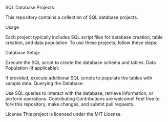 SQL Database Projects

This repository contains a collection of SQL database projects.

Usage

Each project typically includes SQL script files for database creation, table creation, and data population. To use these projects, follow these steps:

Database Setup:

Execute the SQL script to create the database schema and tables.
Data Population (if applicable):

If provided, execute additional SQL scripts to populate the tables with sample data.
Querying the Database:

Use SQL queries to interact with the database, retrieve information, or perform operations.
Contributing
Contributions are welcome! Feel free to fork this repository, make changes, and submit pull requests.

License
This project is licensed under the MIT License.

